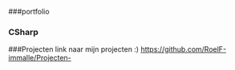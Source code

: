 ###portfolio

### CSharp


###Projecten
link naar mijn projecten :) https://github.com/RoelF-immalle/Projecten-
